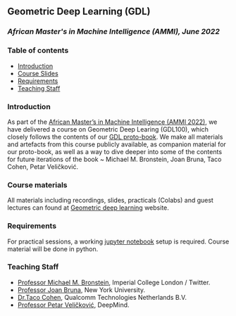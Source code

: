 Geometric Deep Learning (GDL)
----------------------------------
### *African Master's in Machine Intelligence (AMMI), June 2022*

### Table of contents

* [Introduction](#introduction)
* [Course Slides](#course-slides)
* [Requirements](#requirements)
* [Teaching Staff](#teaching-staff)

### Introduction
As part of the [African Master’s in Machine Intelligence (AMMI 2022)](https://aimsammi.org/), we have delivered a course on Geometric Deep Learing (GDL100), which closely follows the contents of our [GDL proto-book](https://arxiv.org/abs/2104.13478). We make all materials and artefacts from this course publicly available, as companion material for our proto-book, as well as a way to dive deeper into some of the contents for future iterations of the book ~ Michael M. Bronstein, Joan Bruna, Taco Cohen, Petar Veličković.

### Course materials

All materials including recordings, slides, practicals (Colabs) and guest lectures can found at [Geometric deep learning](https://geometricdeeplearning.com/lectures/) website.

### Requirements

For practical sessions, a working [jupyter notebook](https://jupyter.org/install) setup is required. Course material will be done in python.

### Teaching Staff
- [Professor Michael M. Bronstein](https://people.lu.usi.ch/bronstem/), Imperial College London / Twitter.
- [Professor Joan Bruna](https://cims.nyu.edu/~bruna/), New York University.
- [Dr.Taco Cohen](https://tacocohen.wordpress.com/), Qualcomm Technologies Netherlands B.V.
- [Professor Petar Veličković](https://petar-v.com/advising.html), DeepMind.

